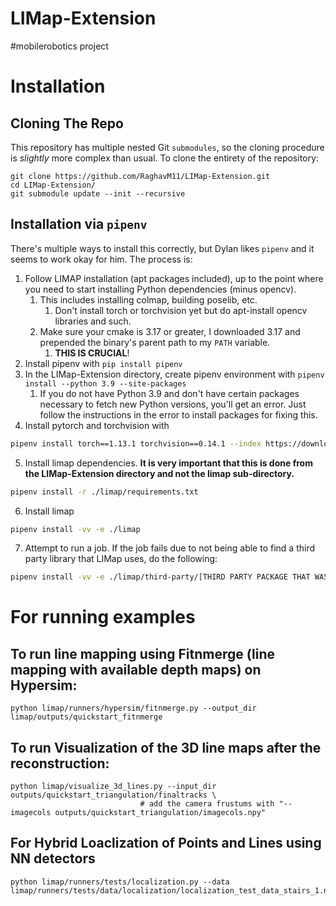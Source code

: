 # LIMap-Extension
#mobilerobotics project

# Installation

## Cloning The Repo

This repository has multiple nested Git `submodules`, so the cloning procedure is *slightly* more complex than usual. To clone the entirety of the repository:
```
git clone https://github.com/RaghavM11/LIMap-Extension.git
cd LIMap-Extension/
git submodule update --init --recursive
```

## Installation via `pipenv`

There's multiple ways to install this correctly, but Dylan likes `pipenv` and it seems to work okay for him. The process is:

1. Follow LIMAP installation (apt packages included), up to the point where you need to start installing Python dependencies (minus opencv).
	1. This includes installing colmap, building poselib, etc.
		1. Don't install torch or torchvision yet but do apt-install opencv libraries and such.
	2. Make sure your cmake is 3.17 or greater, I downloaded 3.17 and prepended the binary's parent path to my `PATH` variable.
		1. **THIS IS CRUCIAL**!
2. Install pipenv with `pip install pipenv`
3. In the LIMap-Extension directory, create pipenv environment with `pipenv install --python 3.9 --site-packages`
   1. If you do not have Python 3.9 and don't have certain packages necessary to fetch new Python versions, you'll get an error. Just follow the instructions in the error to install packages for fixing this.
4. Install pytorch and torchvision with
```bash
pipenv install torch==1.13.1 torchvision==0.14.1 --index https://download.pytorch.org/whl/cu116
```
5. Install limap dependencies. **It is very important that this is done from the LIMap-Extension directory and not the limap sub-directory.**
```bash
pipenv install -r ./limap/requirements.txt
```
6. Install limap
```bash
pipenv install -vv -e ./limap
```
7. Attempt to run a job. If the job fails due to not being able to find a third party library that LIMap uses, do the following:
```bash
pipenv install -vv -e ./limap/third-party/[THIRD PARTY PACKAGE THAT WASN'T FOUND]
```

# For running examples
## To run line mapping using Fitnmerge (line mapping with available depth maps) on Hypersim:
```
python limap/runners/hypersim/fitnmerge.py --output_dir limap/outputs/quickstart_fitnmerge
```

## To run Visualization of the 3D line maps after the reconstruction:

```
python limap/visualize_3d_lines.py --input_dir outputs/quickstart_triangulation/finaltracks \
                             # add the camera frustums with "--imagecols outputs/quickstart_triangulation/imagecols.npy"
```

## For Hybrid Loaclization of Points and Lines using NN detectors

```
python limap/runners/tests/localization.py --data limap/runners/tests/data/localization/localization_test_data_stairs_1.npy
```

